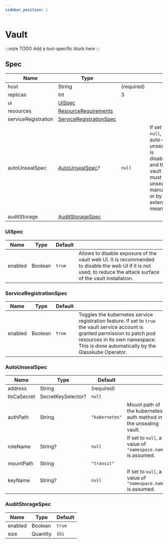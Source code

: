 ```yaml
---
sidebar_position: 1
---
```


# Vault

:::note TODO
Add a tool-specific blurb here
:::

## Spec

| Name                | Type                                                                                                   |            |                                                                                                            |
|---------------------|--------------------------------------------------------------------------------------------------------|------------|------------------------------------------------------------------------------------------------------------|
| host                | String                                                                                                 | (required) |                                                                                                            |
| replicas            | Int                                                                                                    | 3          |                                                                                                            |
| ui                  | [UiSpec](#uispec)                                                                                      |            |                                                                                                            |
| resources           | [ResourceRequirements](https://kubernetes.io/docs/concepts/configuration/manage-resources-containers/) |            |                                                                                                            |
| serviceRegistration | [ServiceRegistrationSpec](#serviceregistrationspec)                                                    |            |                                                                                                            |
| autoUnsealSpec      | [AutoUnsealSpec](#autounsealspec)?                                                                     | `null`     | If set to `null`, auto-unsealing is disabled and the vault must be unsealed manually or by external means. |
| auditStorage        | [AuditStorageSpec](#auditstoragespec)                                                                  |            |                                                                                                            |

### UiSpec

| Name    | Type    | Default |                                                                                                                                                                    |
|---------|---------|---------|--------------------------------------------------------------------------------------------------------------------------------------------------------------------|
| enabled | Boolean | `true`  | Allows to disable exposure of the vault web UI. It is recommended to disable the web UI if it is not used, to reduce the attack surface of the vault installation. |

### ServiceRegistrationSpec

| Name    | Type    | Default |                                                                                                                                                                                                                          |
|---------|---------|---------|--------------------------------------------------------------------------------------------------------------------------------------------------------------------------------------------------------------------------|
| enabled | Boolean | `true`  | Toggles the kubernetes service registration feature. If set to `true` the vault service account is granted permission to patch pod resources in its own namespace. This is done automatically by the Glasskube Operator. |

### AutoUnsealSpec

| Name        | Type               | Default        |                                                                  |
|-------------|--------------------|----------------|------------------------------------------------------------------|
| address     | String             | (required)     |                                                                  |
| tlsCaSecret | SecretKeySelector? | `null`         |                                                                  |
| authPath    | String             | `"kubernetes"` | Mount path of the kubernetes auth method in the unsealing vault. |
| roleName    | String?            | `null`         | If set to `null`, a value of `"namespace.name"` is assumed.      |
| mountPath   | String             | `"transit"`    |                                                                  |
| keyName     | String?            | `null`         | If set to `null`, a value of `"namespace.name"` is assumed.      |

### AuditStorageSpec

| Name    | Type     | Default |
|---------|----------|---------|
| enabled | Boolean  | `true`  |
| size    | Quantity | `1Gi`   |
